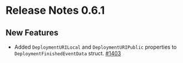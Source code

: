 # Release Notes 0.6.1

## New Features
- Added `DeploymentURILocal` and `DeploymentURIPublic` properties to `DeploymentFinishedEventData` struct. [#1403](https://github.com/keptn/keptn/issues/1403)
